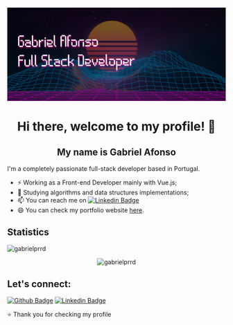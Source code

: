 [![Header](https://github.com/gabrielprrd/gabrielprrd/blob/master/github-header.png)](https://gabrielprrd.github.io/)

<p align="center">
  <h1 align="center">  Hi there, welcome to my profile! 👋</h1>
  <h2 align="center">  My name is Gabriel Afonso</h2> 
</p>

I'm a completely passionate full-stack developer based in Portugal.

- ⚡ Working as a Front-end Developer mainly with Vue.js;
- 🌱 Studying algorithms and data structures implementations;
- 📫 You can reach me on [![Linkedin Badge](https://img.shields.io/badge/-LinkedIn-blue?style=flat-square&logo=Linkedin&logoColor=white&link=https://www.linkedin.com/in/gabrielprrd/)](https://www.linkedin.com/in/gabrielprrd/)
- 😄 You can check my portfolio website [here](https://gabrielprrd.github.io/ "here").

## Statistics
<p align="left"> <img src="https://komarev.com/ghpvc/?username=gabrielprrd" alt="gabrielprrd" /></p>
<p align="center"><img src="https://github-readme-stats.vercel.app/api?username=gabrielprrd&show_icons=true" alt="gabrielprrd" /></p>

## Let's connect:
[![Github Badge](https://img.shields.io/badge/-Github-000?style=flat-square&logo=Github&logoColor=white&link=https://github.com/gabrielprrd)](https://github.com/gabrielprrd)
[![Linkedin Badge](https://img.shields.io/badge/-LinkedIn-blue?style=flat-square&logo=Linkedin&logoColor=white&link=https://www.linkedin.com/in/gabrielprrd/)](https://www.linkedin.com/in/gabrielprrd/)


⭐️ Thank you for checking my profile
